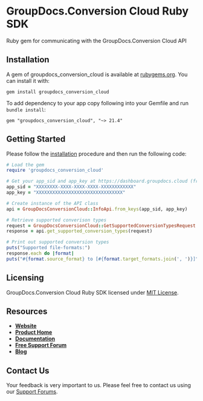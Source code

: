 # GroupDocs.Conversion Cloud Ruby SDK
Ruby gem for communicating with the GroupDocs.Conversion Cloud API

## Installation

A gem of groupdocs_conversion_cloud is available at [rubygems.org](https://rubygems.org). You can install it with:

```shell
gem install groupdocs_conversion_cloud
```    

To add dependency to your app copy following into your Gemfile and run `bundle install`:

```
gem "groupdocs_conversion_cloud", "~> 21.4"
```

## Getting Started

Please follow the [installation](#installation) procedure and then run the following code:
```ruby
# Load the gem
require 'groupdocs_conversion_cloud'

# Get your app_sid and app_key at https://dashboard.groupdocs.cloud (free registration is required).
app_sid = "XXXXXXXX-XXXX-XXXX-XXXX-XXXXXXXXXXXX"
app_key = "XXXXXXXXXXXXXXXXXXXXXXXXXXXXXXXX"

# Create instance of the API class
api = GroupDocsConversionCloud::InfoApi.from_keys(app_sid, app_key)

# Retrieve supported converison types
request = GroupDocsConversionCloud::GetSupportedConversionTypesRequest.new
response = api.get_supported_conversion_types(request)

# Print out supported conversion types
puts("Supported file-formats:")
response.each do |format|
puts("#{format.source_format} to [#{format.target_formats.join(', ')}]")
```

## Licensing
GroupDocs.Conversion Cloud Ruby SDK licensed under [MIT License](LICENSE).

## Resources
+ [**Website**](https://www.groupdocs.cloud)
+ [**Product Home**](https://products.groupdocs.cloud/conversion)
+ [**Documentation**](https://docs.groupdocs.cloud/display/conversioncloud/Home)
+ [**Free Support Forum**](https://forum.groupdocs.cloud/c/conversion)
+ [**Blog**](https://blog.groupdocs.cloud/category/conversion)

## Contact Us
Your feedback is very important to us. Please feel free to contact us using our [Support Forums](https://forum.groupdocs.cloud/c/conversion).